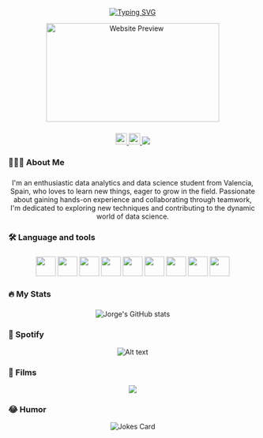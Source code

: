 <div align="center">

[![Typing SVG](https://readme-typing-svg.demolab.com?font=Fira+Code&pause=1000&color=05C51D&center=true&random=false&width=435&lines=Hey!+I+am+Jorge;This+is+my+readme)](https://git.io/typing-svg)
</div>

<div align="center">
  <a href="https://comunidadmontepinar.es/lqsa24h/" target="_blank"><img src="https://camo.githubusercontent.com/63ba8dd1ec57d870caeee01b98fa8f8918029d1d93f20621d8f2e218e84d3abc/68747470733a2f2f7062732e7477696d672e636f6d2f6578745f74775f766964656f5f7468756d622f313731343037303634333731393731363836342f70752f696d672f4c65424f5169435636415348614d30772e6a70673a6c61726765" alt="Website Preview" width="350" height="200"></a>
</div>


###
<div align="center">
<a href="mailto:jdldominguez4@gmail.com">
  <img src="https://img.shields.io/badge/Gmail-D14836?style=for-the-badge&logo=gmail&logoColor=white" height="23"/>
</a>
<a href="https://www.linkedin.com/in/jorge-dom%C3%ADnguez-55vlc/" target="_blank">
<img src="https://img.shields.io/badge/LinkedIn-0077B5?style=for-the-badge&logo=linkedin&logoColor=white" height="23"/>
</a>
<a href="https://letterboxd.com/jorged5/" target="_blank">
<img src="https://i.postimg.cc/vB06RVd8/letterboxd.png"/>
</a>

###

<h3 align="left">🧑🏽‍💻 About Me</h3>

###

<p align="center">
I'm an enthusiastic data analytics and data science student from Valencia, Spain, who loves to learn new things, eager to grow in the field. Passionate about gaining hands-on experience and collaborating through teamwork, I'm dedicated to exploring new techniques and contributing to the dynamic world of data science.<br>

###

<h3 align="left">🛠 Language and tools</h3>

###

<div align="center">
<img src="https://cdn.jsdelivr.net/gh/devicons/devicon/icons/python/python-original.svg" width="40" height="40" />
<img src="https://cdn.jsdelivr.net/gh/devicons/devicon/icons/vscode/vscode-original.svg" width="40" height="40" />
<img src="https://cdn.jsdelivr.net/gh/devicons/devicon/icons/googlecloud/googlecloud-original.svg" width="40" height="40"/>
<img src="https://cdn.jsdelivr.net/gh/devicons/devicon/icons/docker/docker-plain-wordmark.svg" width="40" height="40" />
<img src="https://cdn.jsdelivr.net/gh/devicons/devicon/icons/jupyter/jupyter-original-wordmark.svg" width="40" height="40"/>
<img src="https://cdn.jsdelivr.net/gh/devicons/devicon/icons/postgresql/postgresql-original-wordmark.svg" width="40" height="40" />
<img src="https://cdn.jsdelivr.net/gh/devicons/devicon/icons/mysql/mysql-original-wordmark.svg" width="40" height="40" />
<img src="https://cdn.jsdelivr.net/gh/devicons/devicon/icons/github/github-original-wordmark.svg" width="40" height="40" />
<img src="https://cdn.jsdelivr.net/gh/devicons/devicon/icons/markdown/markdown-original.svg" width="40" height="40"/>

</div>

###

<h3 align="left">🔥   My Stats</h3>

###

![Jorge's GitHub stats](https://github-readme-stats.vercel.app/api?username=jorgedom5&show_icons=true&theme=dark)


###

<h3 align="left">🎵  Spotify</h3>

![Alt text](https://spotify-recently-played-readme.vercel.app/api?user=nlpcuch17w7911ipet4qcgeey)

###
<h3 align="left">🎥  Films</h3>

  <img src="https://i.postimg.cc/05YZH8jz/Captura-de-pantalla-2023-12-12-010900.png" />

###
<h3 align="left">😂  Humor</h3>

![Jokes Card](https://readme-jokes.vercel.app/api)
